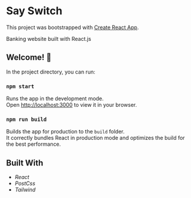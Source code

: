 # Say Switch

This project was bootstrapped with [Create React App](https://github.com/facebook/create-react-app).

Banking website built with React.js

<!-- ![Design preview for the Easy Bank Website](./desktop-preview.jpg) -->

## Welcome! 👋

In the project directory, you can run:

### `npm start`

Runs the app in the development mode.\
Open [http://localhost:3000](http://localhost:3000) to view it in your browser.

### `npm run build`

Builds the app for production to the `build` folder.\
It correctly bundles React in production mode and optimizes the build for the best performance.

## Built With
* *React*
* *PostCss*
* *Tailwind*
